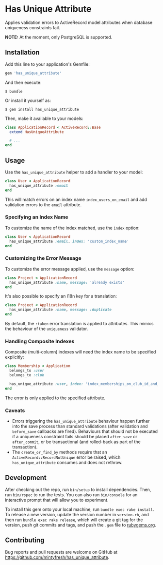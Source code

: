 # Has Unique Attribute

Applies validation errors to ActiveRecord model attributes when database uniqueness constraints fail.

**NOTE:** At the moment, only PostgreSQL is supported.

## Installation

Add this line to your application's Gemfile:

```ruby
gem 'has_unique_attribute'
```

And then execute:

    $ bundle

Or install it yourself as:

    $ gem install has_unique_attribute

Then, make it available to your models:

```ruby
class ApplicationRecord < ActiveRecord::Base
  extend HasUniqueAttribute

  # ...
end
```

## Usage

Use the `has_unique_attribute` helper to add a handler to your model:

```ruby
class User < ApplicationRecord
  has_unique_attribute :email
end
```

This will match errors on an index name `index_users_on_email` and add validation errors to the `email` attribute.

### Specifying an Index Name

To customize the name of the index matched, use the `index` option:

```ruby
class User < ApplicationRecord
  has_unique_attribute :email, index: 'custom_index_name'
end
```

### Customizing the Error Message

To customize the error message applied, use the `message` option:

```ruby
class Project < ApplicationRecord
  has_unique_attribute :name, message: 'already exists'
end
```

It's also possible to specify an I18n key for a translation:

```ruby
class Project < ApplicationRecord
  has_unique_attribute :name, message: :duplicate
end
```

By default, the `:taken` error translation is applied to attributes.
This mimics the behaviour of the `uniqueness` validator.

### Handling Composite Indexes

Composite (multi-column) indexes will need the index name to be specified explicitly:

```ruby
class Membership < Application
  belongs_to :user
  belongs_to :club

  has_unique_attribute :user, index: 'index_memberships_on_club_id_and_user_id', message: 'is already a member'
end
```

The error is only applied to the specified attribute.

### Caveats

* Errors triggering the `has_unique_attribute` behaviour happen further into the save process than standard validations (after validation and `before_save` callbacks are fired). Behaviours that should not be executed if a uniqueness constraint fails should be placed `after_save` or `after_commit`, or be transactional (and rolled-back as part of the transaction).
* The `create_or_find_by` methods require that an `ActiveRecord::RecordNotUnique` error be raised, which `has_unique_attribute` consumes and does not rethrow.

## Development

After checking out the repo, run `bin/setup` to install dependencies. Then, run `bin/rspec` to run the tests. You can also run `bin/console` for an interactive prompt that will allow you to experiment.

To install this gem onto your local machine, run `bundle exec rake install`. To release a new version, update the version number in `version.rb`, and then run `bundle exec rake release`, which will create a git tag for the version, push git commits and tags, and push the `.gem` file to [rubygems.org](https://rubygems.org).

## Contributing

Bug reports and pull requests are welcome on GitHub at https://github.com/mintyfresh/has_unique_attribute.
